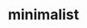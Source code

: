 ---
title: minimalist
github_link: https://github.com/ryandeussing/octopress-minimalist
demo_preview: http://ryandeussing.com/
demo_screenshot: 
description: minimalist theme
---